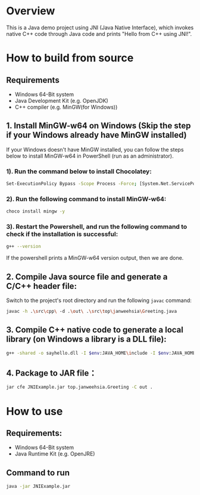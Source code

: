 # Overview

This is a Java demo project using JNI (Java Native Interface), 
    which invokes native C++ code through Java code and prints "Hello from C++ using JNI!".

# How to build from source

## Requirements
- Windows 64-Bit system
- Java Development Kit (e.g. OpenJDK)
- C++ compiler (e.g. MinGW(for Windows))

## 1. Install MinGW-w64 on Windows (Skip the step if your Windows already have MinGW installed)

If your Windows doesn't have MinGW installed, 
    you can follow the steps below to install MinGW-w64 in PowerShell (run as an administrator). 

### 1). Run the command below to install Chocolatey:
```bash
Set-ExecutionPolicy Bypass -Scope Process -Force; [System.Net.ServicePointManager]::SecurityProtocol = [System.Net.ServicePointManager]::SecurityProtocol -bor 3072; iex ((New-Object System.Net.WebClient).DownloadString('https://chocolatey.org/install.ps1'))
```

### 2). Run the following command to install MinGW-w64:
```bash
choco install mingw -y
```

### 3). Restart the Powershell, and run the following command to check if the installation is successful:
```bash
g++ --version
```
If the powershell prints a MinGW-w64 version output, then we are done.

## 2. Compile Java source file and generate a C/C++ header file:

Switch to the project's root directory and run the following `javac` command:
```bash
javac -h .\src\cpp\ -d .\out\ .\src\top\janweehsia\Greeting.java
```

## 3. Compile C++ native code to generate a local library (on Windows a library is a DLL file):
```bash
g++ -shared -o sayhello.dll -I $env:JAVA_HOME\include -I $env:JAVA_HOME\include\win32 src\cpp\Greeting.cpp
```

## 4. Package to JAR file：

```bash
jar cfe JNIExample.jar top.janweehsia.Greeting -C out .
```

# How to use

## Requirements:
- Windows 64-Bit system
- Java Runtime Kit (e.g. OpenJRE)

## Command to run

```bash
java -jar JNIExample.jar
``` 
